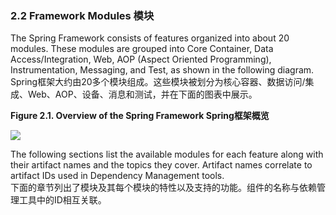 ### 2.2 Framework Modules 模块

The Spring Framework consists of features organized into about 20 modules. These modules are grouped into Core Container, Data Access/Integration, Web, AOP \(Aspect Oriented Programming\), Instrumentation, Messaging, and Test, as shown in the following diagram.  
Spring框架大约由20多个模块组成。这些模块被划分为核心容器、数据访问/集成、Web、AOP、设备、消息和测试，并在下面的图表中展示。

**Figure 2.1. Overview of the Spring Framework Spring框架概览**

![](https://docs.spring.io/spring/docs/current/spring-framework-reference/htmlsingle/images/spring-overview.png)

The following sections list the available modules for each feature along with their artifact names and the topics they cover. Artifact names correlate to artifact IDs used in Dependency Management tools.  
下面的章节列出了模块及其每个模块的特性以及支持的功能。组件的名称与依赖管理工具中的ID相互关联。

